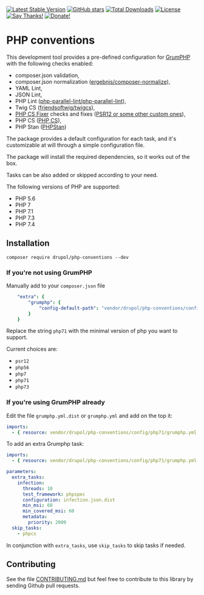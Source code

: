 [![Latest Stable Version](https://img.shields.io/packagist/v/drupol/php-conventions.svg?style=flat-square)](https://packagist.org/packages/drupol/php-conventions)
 [![GitHub stars](https://img.shields.io/github/stars/drupol/php-conventions.svg?style=flat-square)](https://packagist.org/packages/drupol/php-conventions)
 [![Total Downloads](https://img.shields.io/packagist/dt/drupol/php-conventions.svg?style=flat-square)](https://packagist.org/packages/drupol/php-conventions)
 [![License](https://img.shields.io/packagist/l/drupol/php-conventions.svg?style=flat-square)](https://packagist.org/packages/drupol/php-conventions)
 [![Say Thanks!](https://img.shields.io/badge/Say-thanks-brightgreen.svg?style=flat-square)](https://saythanks.io/to/drupol)
 [![Donate!](https://img.shields.io/badge/Donate-Paypal-brightgreen.svg?style=flat-square)](https://paypal.me/drupol)

# PHP conventions

This development tool provides a pre-defined configuration for [GrumPHP](https://github.com/phpro/grumphp) with the
following checks enabled:

* composer.json validation,
* composer.json normalization ([ergebnis/composer-normalize](https://packagist.org/packages/ergebnis/composer-normalize)),
* YAML Lint,
* JSON Lint,
* PHP Lint ([php-parallel-lint/php-parallel-lint](https://packagist.org/packages/php-parallel-lint/php-parallel-lint)),
* Twig CS ([friendsoftwig/twigcs](https://packagist.org/packages/friendsoftwig/twigcs)),
* [PHP CS Fixer](https://github.com/FriendsOfPHP/PHP-CS-Fixer) checks and fixes ([PSR12 or some other custom ones](https://packagist.org/packages/drupol/phpcsfixer-configs-php)),
* PHP CS ([PHP CS](https://packagist.org/packages/squizlabs/php_codesniffer)),
* PHP Stan ([PHPStan](https://packagist.org/packages/phpstan/phpstan))

The package provides a default configuration for each task, and it's customizable at will through a simple configuration
file.

The package will install the required dependencies, so it works out of the box.

Tasks can be also added or skipped according to your need.

The following versions of PHP are supported:

* PHP 5.6
* PHP 7
* PHP 7.1
* PHP 7.3
* PHP 7.4

## Installation

```shell
composer require drupol/php-conventions --dev
```

### If you're not using GrumPHP

Manually add to your `composer.json` file

```yaml
    "extra": {
        "grumphp": {
            "config-default-path": "vendor/drupol/php-conventions/config/php71/grumphp.yml"
        }
    }
```

Replace the string `php71` with the minimal version of php you want to support.

Current choices are:

* `psr12`
* `php56`
* `php7`
* `php71`
* `php73`

### If you're using GrumPHP already

Edit the file `grumphp.yml.dist` or `grumphp.yml` and add on the top it:

```yaml
imports:
  - { resource: vendor/drupol/php-conventions/config/php71/grumphp.yml }
```

To add an extra Grumphp task:

```yaml
imports:
  - { resource: vendor/drupol/php-conventions/config/php71/grumphp.yml }

parameters:
  extra_tasks:
    infection:
      threads: 10
      test_framework: phpspec
      configuration: infection.json.dist
      min_msi: 60
      min_covered_msi: 60
      metadata:
        priority: 2000
  skip_tasks:
    - phpcs
```

In conjunction with `extra_tasks`, use `skip_tasks` to skip tasks if needed.

## Contributing

See the file [CONTRIBUTING.md](.github/CONTRIBUTING.md) but feel free to contribute to this library by sending Github pull requests.
